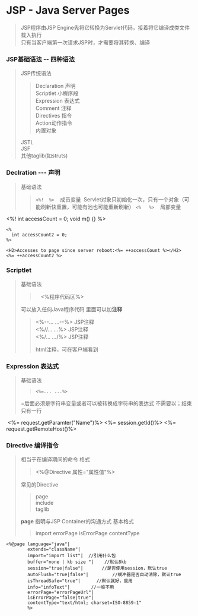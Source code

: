 # JSP - Java Server Pages
> JSP程序由JSP Engine先将它转换为Servlet代码，接着将它编译成类文件载入执行                    
> 只有当客户端第一次请求JSP时，才需要将其转换、编译                     

### JSP基础语法 -- 四种语法
> JSP传统语法            
>> Declaration  声明                
>> Scriptlet  小程序段                
>> Expression  表达式           
>> Comment  注释             
>> Directives  指令           
>> Action动作指令              
>> 内置对象            
>                
> JSTL               
> JSF                        
> 其他taglib(如struts)

### Declration --- 声明
> 基础语法
>> `<%!  %>`    成员变量  Servlet对象只初始化一次，只有一个对象（可能刷新快重置，可能有池也可能重新刷新）
>> `<%   %>`    局部变量

  <body>
    <%!
      int accessCount = 0;
      void m() {}
    %>

    <%
      int accessCount2 = 0;
    %>

    <H2>Accesses to page since server reboot:<%= ++accessCount %></H2>
    <%= ++accessCount2 %>
  </body>

### Scriptlet
> 基础语法
>>　<%程序代码区%>
>
> 可以放入任何Java程序代码
> 里面可以加**注释**
>> <%--... ...--%> JSP注释           
>> <%//... ...%>  JSP注释                       
>> <%/*... ...*/%>  JSP注释            
>> <!--... ...--> html注释，可在客户端看到

### Expression 表达式
> 基础语法
>> `<%=... ...%>`
>
> =后面必须是字符串变量或者可以被转换成字符串的表达式
> 不需要以；结束
> 只有一行

  <%= request.getParamter("Name")%>
  <%= session.getId()%>
  <%= request.getRemoteHost()%>
  
### Directive 编译指令
> 相当于在编译期间的命令
> 格式
>> <%@Directive 属性="属性值"%>
>
> 常见的Directive
>> page            
>> include            
>> taglib
> 
> **page**
> 指明与JSP Container的沟通方式
> 基本格式
>> import
>> errorPage
>> isErrorPage
>> contentType

   	<%@page language="java"|
			extends="className"|
			import="import list"|  //引用什么包
			buffer="none | kb size "|    //默认8kb
			session="true|false"|       //是否使用session，默认true
			autoFlush="true|false"|         //缓冲器是否自动清除，默认true
			isThreadSafe="true"|      //默认就好，废用
			info="infoText"|        //一般不用
			errorPage="errorPageUrl"|        
			isErrorPage="false|true"|
			contentType="text/html; charset=ISO-8859-1"
			%>
